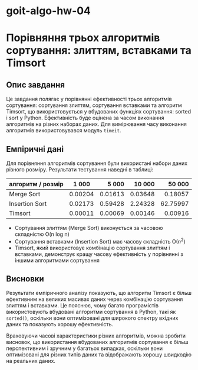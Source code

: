 # goit-algo-hw-04
# Порівняння трьох алгоритмів сортування: злиттям, вставками та Timsort

## Опис завдання

Це завдання полягає у порівнянні ефективності трьох алгоритмів сортування: сортування злиттям, сортування вставками та алгоритм Timsort, що використовується у вбудованих функціях сортування: sorted і sort у Python. Ефективність буде оцінена за часом виконання алгоритмів на різних наборах даних. Для вимірювання часу виконання алгоритмів використовувався модуль `timeit`.

## Емпіричні дані

Для порівняння алгоритмів сортування були використані набори даних різного розміру. Результати тестування наведні в таблиці:

| алгоритм / розмір | 1 000 | 5 000 | 10 000| 50 000|
| --------------    |:-----:| -----:|-----:|-----:|
| Merge Sort        |0.00204|0.01613|0.03648|0.18057|
| Insertion Sort    |0.02173|0.59428|2.24328|62.75997|
| Timsort           |0.00011|0.00069|0.00146|0.00916|

- Сортування злиттям (Merge Sort) виконується за часовою складністю O(n log n) 
- Сортування вставками (Insertion Sort) має часову складність O($n^2$) 
- Timsort, який використовує комбінацію сортування злиттям і вставками, демонструє кращу часову ефективність у порівнянні з іншими алгоритмами сортування 

## Висновки

Результати емпіричного аналізу показують, що алгоритм Timsort є більш ефективним на великих масивах даних через комбінацію сортування злиттям і вставками. Це пояснює, чому багато програмістів використовують вбудовані алгоритми сортування в Python, такі як `sorted()`, оскільки вони оптимізовані для широкого спектру вхідних даних та показують хорошу ефективність.

Враховуючи часові характеристики різних алгоритмів, можна зробити висновок, що використання вбудованих алгоритмів сортування є більш перспективним і зручним у багатьох випадках, оскільки вони оптимізовані для різних типів даних та відображають хорошу швидкодію на реальних даних.